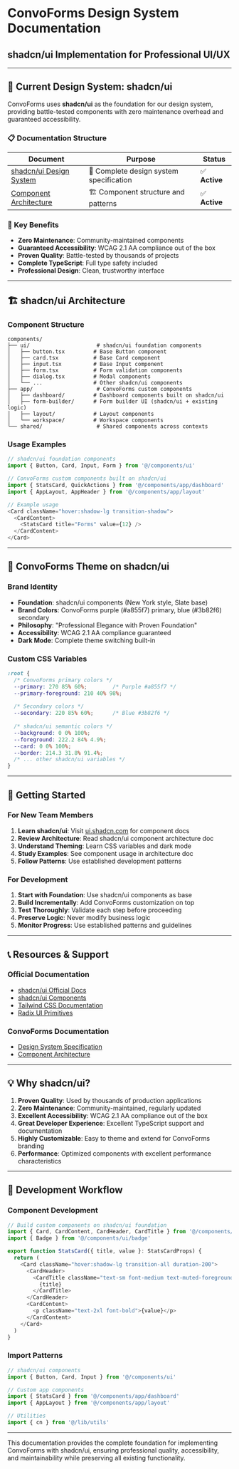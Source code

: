 # ConvoForms Design System Documentation
## shadcn/ui Implementation for Professional UI/UX

---

## 🎨 **Current Design System: shadcn/ui**

ConvoForms uses **shadcn/ui** as the foundation for our design system, providing battle-tested components with zero maintenance overhead and guaranteed accessibility.

### **📋 Documentation Structure**
| Document | Purpose | Status |
|----------|---------|--------|
| [shadcn/ui Design System](./shadcn-ui-design-system.md) | 🎨 Complete design system specification | ✅ **Active** |
| [Component Architecture](./shadcn-component-architecture.md) | 🏗️ Component structure and patterns | ✅ **Active** |

### **🚀 Key Benefits**
- **Zero Maintenance**: Community-maintained components
- **Guaranteed Accessibility**: WCAG 2.1 AA compliance out of the box
- **Proven Quality**: Battle-tested by thousands of projects
- **Complete TypeScript**: Full type safety included
- **Professional Design**: Clean, trustworthy interface

---

## 🏗️ **shadcn/ui Architecture**

### **Component Structure**
```
components/
├── ui/                     # shadcn/ui foundation components
│   ├── button.tsx         # Base Button component
│   ├── card.tsx           # Base Card component
│   ├── input.tsx          # Base Input component
│   ├── form.tsx           # Form validation components
│   ├── dialog.tsx         # Modal components
│   └── ...                # Other shadcn/ui components
├── app/                    # ConvoForms custom components
│   ├── dashboard/         # Dashboard components built on shadcn/ui
│   ├── form-builder/      # Form builder UI (shadcn/ui + existing logic)
│   ├── layout/            # Layout components
│   └── workspace/         # Workspace components
└── shared/                 # Shared components across contexts
```

### **Usage Examples**
```typescript
// shadcn/ui foundation components
import { Button, Card, Input, Form } from '@/components/ui'

// ConvoForms custom components built on shadcn/ui
import { StatsCard, QuickActions } from '@/components/app/dashboard'
import { AppLayout, AppHeader } from '@/components/app/layout'

// Example usage
<Card className="hover:shadow-lg transition-shadow">
  <CardContent>
    <StatsCard title="Forms" value={12} />
  </CardContent>
</Card>
```

---

## 🎨 **ConvoForms Theme on shadcn/ui**

### **Brand Identity**
- **Foundation**: shadcn/ui components (New York style, Slate base)
- **Brand Colors**: ConvoForms purple (#a855f7) primary, blue (#3b82f6) secondary
- **Philosophy**: "Professional Elegance with Proven Foundation"
- **Accessibility**: WCAG 2.1 AA compliance guaranteed
- **Dark Mode**: Complete theme switching built-in

### **Custom CSS Variables**
```css
:root {
  /* ConvoForms primary colors */
  --primary: 270 85% 60%;        /* Purple #a855f7 */
  --primary-foreground: 210 40% 98%;
  
  /* Secondary colors */
  --secondary: 220 85% 60%;      /* Blue #3b82f6 */
  
  /* shadcn/ui semantic colors */
  --background: 0 0% 100%;
  --foreground: 222.2 84% 4.9%;
  --card: 0 0% 100%;
  --border: 214.3 31.8% 91.4%;
  /* ... other shadcn/ui variables */
}
```

---

## 🚀 **Getting Started**

### **For New Team Members**
1. **Learn shadcn/ui**: Visit [ui.shadcn.com](https://ui.shadcn.com) for component docs
2. **Review Architecture**: Read shadcn/ui component architecture doc
3. **Understand Theming**: Learn CSS variables and dark mode
4. **Study Examples**: See component usage in architecture doc
5. **Follow Patterns**: Use established development patterns

### **For Development**
1. **Start with Foundation**: Use shadcn/ui components as base
2. **Build Incrementally**: Add ConvoForms customization on top
3. **Test Thoroughly**: Validate each step before proceeding
4. **Preserve Logic**: Never modify business logic
5. **Monitor Progress**: Use established patterns and guidelines

---

## 📞 **Resources & Support**

### **Official Documentation**
- [shadcn/ui Official Docs](https://ui.shadcn.com/docs)
- [shadcn/ui Components](https://ui.shadcn.com/docs/components)
- [Tailwind CSS Documentation](https://tailwindcss.com/docs)
- [Radix UI Primitives](https://www.radix-ui.com/primitives)

### **ConvoForms Documentation**
- [Design System Specification](./shadcn-ui-design-system.md)
- [Component Architecture](./shadcn-component-architecture.md)

---

## 💡 **Why shadcn/ui?**

1. **Proven Quality**: Used by thousands of production applications
2. **Zero Maintenance**: Community-maintained, regularly updated
3. **Excellent Accessibility**: WCAG 2.1 AA compliance out of the box
4. **Great Developer Experience**: Excellent TypeScript support and documentation
5. **Highly Customizable**: Easy to theme and extend for ConvoForms branding
6. **Performance**: Optimized components with excellent performance characteristics

---

## 🔧 **Development Workflow**

### **Component Development**
```typescript
// Build custom components on shadcn/ui foundation
import { Card, CardContent, CardHeader, CardTitle } from '@/components/ui/card'
import { Badge } from '@/components/ui/badge'

export function StatsCard({ title, value }: StatsCardProps) {
  return (
    <Card className="hover:shadow-lg transition-all duration-200">
      <CardHeader>
        <CardTitle className="text-sm font-medium text-muted-foreground">
          {title}
        </CardTitle>
      </CardHeader>
      <CardContent>
        <p className="text-2xl font-bold">{value}</p>
      </CardContent>
    </Card>
  )
}
```

### **Import Patterns**
```typescript
// shadcn/ui components
import { Button, Card, Input } from '@/components/ui'

// Custom app components  
import { StatsCard } from '@/components/app/dashboard'
import { AppLayout } from '@/components/app/layout'

// Utilities
import { cn } from '@/lib/utils'
```

---

This documentation provides the complete foundation for implementing ConvoForms with shadcn/ui, ensuring professional quality, accessibility, and maintainability while preserving all existing functionality.
